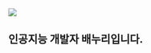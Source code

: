 <img src="https://capsule-render.vercel.app/api?type=wave&color=auto&height=300&section=header&text=Baenoori&fontSize=90" />

## 인공지능 개발자 배누리입니다. 

<!--
**baenoori/baenoori** is a ✨ _special_ ✨ repository because its `README.md` (this file) appears on your GitHub profile.

Here are some ideas to get you started:

- 🔭 I’m currently working on ...
- 🌱 I’m currently learning ...
- 👯 I’m looking to collaborate on ...
- 🤔 I’m looking for help with ...
- 💬 Ask me about ...
- 📫 How to reach me: ...
- 😄 Pronouns: ...
- ⚡ Fun fact: ...
-->
